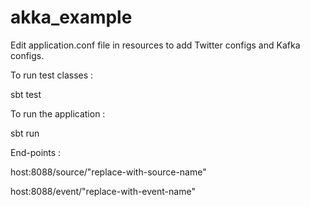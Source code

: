 # akka_example

Edit application.conf file in resources to add Twitter configs and Kafka configs.

To run test classes :

sbt test

To run the application :

sbt run

End-points :

host:8088/source/"replace-with-source-name"

host:8088/event/"replace-with-event-name"